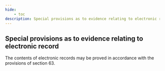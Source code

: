 ```yaml
---
hide:
    - toc
description: Special provisions as to evidence relating to electronic record
---
```


## Special provisions as to evidence relating to electronic record

The contents of electronic records may be proved in accordance with the provisions of section 63.
